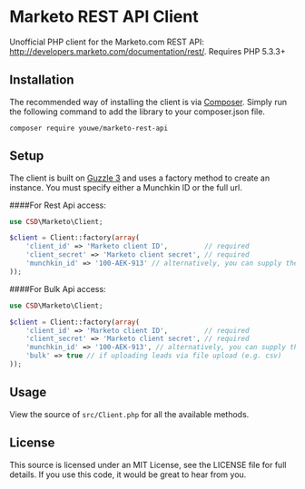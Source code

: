 Marketo REST API Client
================
Unofficial PHP client for the Marketo.com REST API: http://developers.marketo.com/documentation/rest/. Requires PHP 5.3.3+

Installation
----------------
The recommended way of installing the client is via [Composer](http://getcomposer.org/). Simply run the following command to add the library to your composer.json file.

    composer require youwe/marketo-rest-api

Setup
----------------
The client is built on [Guzzle 3](http://guzzle3.readthedocs.org) and uses a factory method to create an instance.
You must specify either a Munchkin ID or the full url.

####For Rest Api access:
```php
use CSD\Marketo\Client;

$client = Client::factory(array(
    'client_id' => 'Marketo client ID',         // required
    'client_secret' => 'Marketo client secret', // required
    'munchkin_id' => '100-AEK-913' // alternatively, you can supply the full URL, e.g. 'url' => 'https://100-AEK-913.mktorest.com'
));
```

####For Bulk Api access:
```php
use CSD\Marketo\Client;

$client = Client::factory(array(
    'client_id' => 'Marketo client ID',         // required
    'client_secret' => 'Marketo client secret', // required
    'munchkin_id' => '100-AEK-913', // alternatively, you can supply the full URL, e.g. 'url' => 'https://100-AEK-913.mktorest.com'
    'bulk' => true // if uploading leads via file upload (e.g. csv)
));
```

Usage
----------------
View the source of `src/Client.php` for all the available methods.

License
----------------
This source is licensed under an MIT License, see the LICENSE file for full details. If you use this code, it would be great to hear from you.
